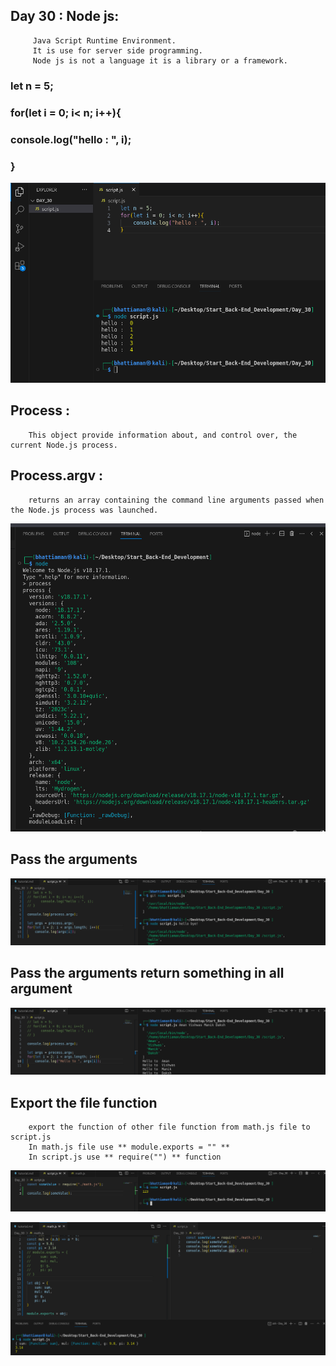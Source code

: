 ## Day 30 : Node js:

         Java Script Runtime Environment.  
         It is use for server side programming.  
         Node js is not a language it is a library or a framework.

### let n = 5;
###    for(let i = 0; i< n; i++){
###        console.log("hello : ", i);
###    }

 ![How to run program](image1.png)

## Process :

        This object provide information about, and control over, the current Node.js process.

## Process.argv :
        returns an array containing the command line arguments passed when the Node.js process was launched.

![How to run program](image2.png)

## Pass the arguments 

![How to run program](image3.png)

## Pass the arguments return something in all argument

![How to run program](image44.png)


## Export the file function

        export the function of other file function from math.js file to  script.js 
        In math.js file use ** module.exports = "" **
        In script.js use ** require("") ** function

![How to run program](image5.png)

![How to run program](image6.png)

<!-- git add --all
git commit -m "update"
git push -->